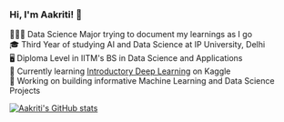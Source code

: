 ### Hi, I'm Aakriti! 👋

👩🏻‍💻 Data Science Major trying to document my learnings as I go <br/>
🎓 Third Year of studying AI and Data Science at IP University, Delhi <br/>
🖥 Diploma Level in IITM's BS in Data Science and Applications <br/>
🌱 Currently learning [Introductory Deep Learning](https://www.kaggle.com/learn/intro-to-deep-learning) on Kaggle <br/>
🔭 Working on building informative Machine Learning and Data Science Projects <br/>

[![Aakriti's GitHub stats](https://github-readme-stats.vercel.app/api?username=aacritea&show_icons=true&theme=dracula)](https://github.com/aacritea/github-readme-stats)
